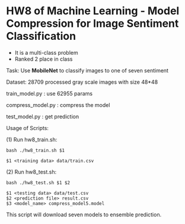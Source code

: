 # HW8 of Machine Learning - Model Compression for Image Sentiment Classification

* It is a multi-class problem
* Ranked 2 place in class

Task: Use **MobileNet** to classify images to one of seven sentiment

Dataset: 28709 processed gray scale images with size 48*48

train_model.py : use 62955 params

compress_model.py : compress the model

test_model.py : get prediction

Usage of Scripts:

(1) Run hw8_train.sh:

    bash ./hw8_train.sh $1
    
    $1 <training data> data/train.csv

(2) Run hw8_test.sh:

    bash ./hw8_test.sh $1 $2
       
    $1 <testing data> data/test.csv
    $2 <prediction file> result.csv
    $3 <model_name> compress_model5.model

This script will download seven models to ensemble prediction.
